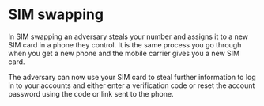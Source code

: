 # SIM swapping

In SIM swapping an adversary steals your number and assigns it to a new SIM card in a phone they control. It is the same process you go through when you get a new phone and the mobile carrier gives you a new SIM card. 

The adversary can now use your SIM card to steal further information to log in to your accounts and either enter a verification code or reset the account password using the code or link sent to the phone. 
